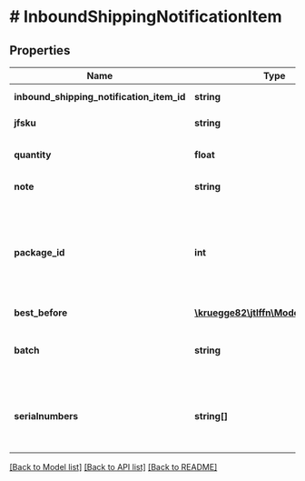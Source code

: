 # # InboundShippingNotificationItem

## Properties

Name | Type | Description | Notes
------------ | ------------- | ------------- | -------------
**inbound_shipping_notification_item_id** | **string** | Inbound item identifier |
**jfsku** | **string** | Product identifer |
**quantity** | **float** | Quantity of that inbound item |
**note** | **string** | Note of the inbound | [optional]
**package_id** | **int** | Specifies the package that contains the item. The id is the position of the package within the corresponding array | [optional]
**best_before** | [**\kruegge82\jtlffn\Model\BestBefore**](BestBefore.md) |  | [optional]
**batch** | **string** | Batch of the item within the inbound shipping notification | [optional]
**serialnumbers** | **string[]** | Serial numbers of the item within the inbound shipping notification |

[[Back to Model list]](../../README.md#models) [[Back to API list]](../../README.md#endpoints) [[Back to README]](../../README.md)
